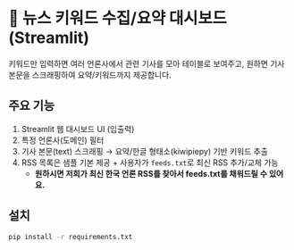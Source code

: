 # 📰 뉴스 키워드 수집/요약 대시보드 (Streamlit)

키워드만 입력하면 여러 언론사에서 관련 기사를 모아 테이블로 보여주고,
원하면 기사 본문을 스크래핑하여 요약/키워드까지 제공합니다.

## 주요 기능
1) Streamlit 웹 대시보드 UI (입출력)
2) 특정 언론사(도메인) 필터
3) 기사 본문(text) 스크래핑 → 요약/한글 형태소(kiwipiepy) 기반 키워드 추출
4) RSS 목록은 샘플 기본 제공 + 사용자가 `feeds.txt`로 최신 RSS 추가/교체 가능
   - **원하시면 저희가 최신 한국 언론 RSS를 찾아서 feeds.txt를 채워드릴 수 있어요.**

## 설치
```bash
pip install -r requirements.txt
